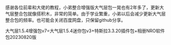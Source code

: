 感谢各位前辈和大佬的教程，小弟整合增强版大气层包一晃也有2年多了，更新大气层整合包就像搭积木，非常的简单。由于学业繁重，小弟以后会减少更新大气层整合包的频率。也可能会关闭百度网盘，只保留github分享。

大气层1.5.4增强包v7=大气层1.5.4迷你包v3+特斯拉3.3.20插件包+相册NRO软件包20230820版
